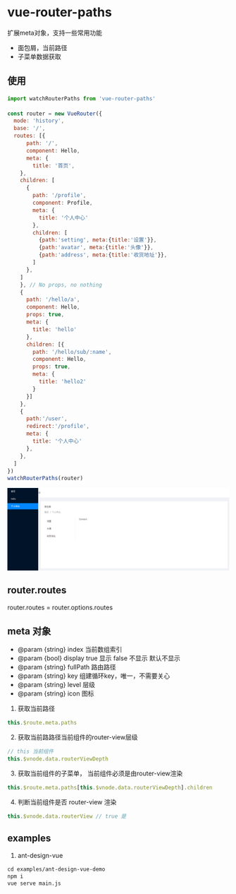 
# vue-router-paths

扩展meta对象，支持一些常用功能

* 面包屑，当前路径
* 子菜单数据获取

## 使用

```js
import watchRouterPaths from 'vue-router-paths'

const router = new VueRouter({
  mode: 'history',
  base: '/',
  routes: [{
      path: '/',
      component: Hello,
      meta: {
        title: '首页',
    },
    children: [
      {
        path: '/profile',
        component: Profile,
        meta: {
          title: '个人中心'
        },
        children: [
          {path:'setting', meta:{title:'设置'}},
          {path:'avatar', meta:{title:'头像'}},
          {path:'address', meta:{title:'收货地址'}},
        ]
      },
    ]
    }, // No props, no nothing
    {
      path: '/hello/a',
      component: Hello,
      props: true,
      meta: {
        title: 'hello'
      },
      children: [{
        path: '/hello/sub/:name',
        component: Hello,
        props: true,
        meta: {
          title: 'hello2'
        }
      }]
    },
    {
      path:'/user',
      redirect:'/profile',
      meta: {
        title: '个人中心'
      },
    },
  ]
})
watchRouterPaths(router)
```

![preview](preview.png)

## router.routes

router.routes =  router.options.routes

## meta 对象

* @param {string} index 当前数组索引
* @param {bool} display true 显示 false 不显示 默认不显示
* @param {string} fullPath 路由路径
* @param {string} key 组建循环key，唯一，不需要关心
* @param {string} level 层级
* @param {string} icon 图标

1. 获取当前路径

```js
this.$route.meta.paths
```

2. 获取当前路路径当前组件的router-view层级

```js
// this 当前组件
this.$vnode.data.routerViewDepth
```

3. 获取当前组件的子菜单， 当前组件必须是由router-view渲染

```js
this.$route.meta.paths[this.$vnode.data.routerViewDepth].children
```

4. 判断当前组件是否 router-view 渲染
```js
this.$vnode.data.routerView // true 是
```

## examples

1. ant-design-vue

```
cd examples/ant-design-vue-demo
npm i
vue serve main.js
```
